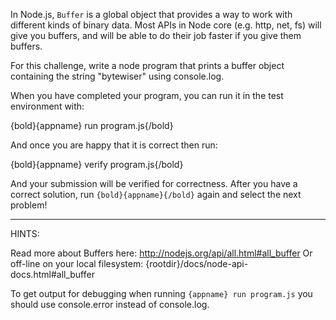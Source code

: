 In Node.js, `Buffer` is a global object that provides a way to work with different
kinds of binary data. Most APIs in Node core (e.g. http, net, fs) will give you
buffers, and will be able to do their job faster if you give them buffers.

For this challenge, write a node program that prints a buffer object containing
the string "bytewiser" using console.log.

When you have completed your program, you can run it in the test
environment with:

  {bold}{appname} run program.js{/bold}

And once you are happy that it is correct then run:

  {bold}{appname} verify program.js{/bold}

And your submission will be verified for correctness. After you have
a correct solution, run `{bold}{appname}{/bold}` again and select the next problem!

----------------------------------------------------------------------
HINTS:

Read more about Buffers here:
  http://nodejs.org/api/all.html#all_buffer
Or off-line on your local filesystem:
  {rootdir}/docs/node-api-docs.html#all_buffer

To get output for debugging when running `{appname} run program.js`
you should use console.error instead of console.log.